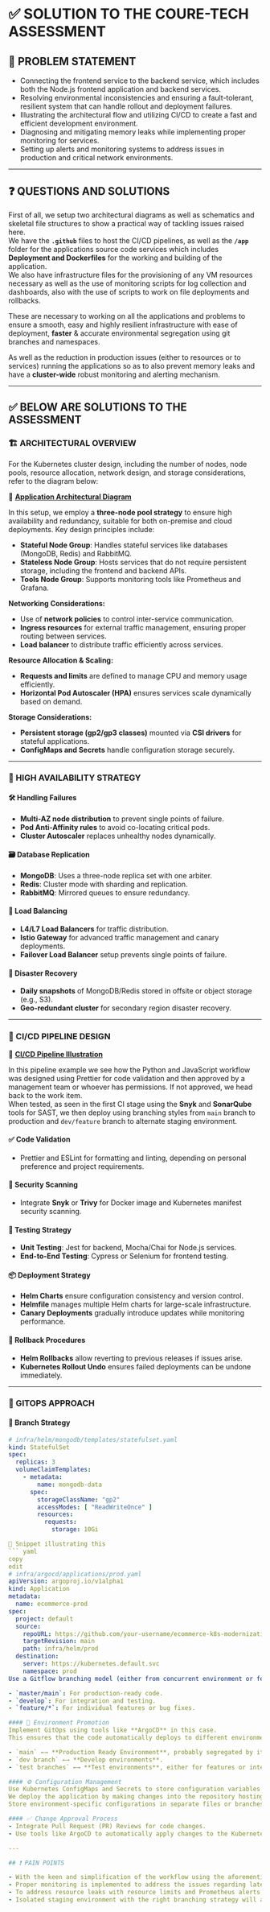# ✅ SOLUTION TO THE COURE-TECH ASSESSMENT

## 🧩 PROBLEM STATEMENT  
- Connecting the frontend service to the backend service, which includes both the Node.js frontend application and backend services.  
- Resolving environmental inconsistencies and ensuring a fault-tolerant, resilient system that can handle rollout and deployment failures.  
- Illustrating the architectural flow and utilizing CI/CD to create a fast and efficient development environment.  
- Diagnosing and mitigating memory leaks while implementing proper monitoring for services.  
- Setting up alerts and monitoring systems to address issues in production and critical network environments.  

---

## ❓ QUESTIONS AND SOLUTIONS  
First of all, we setup two architectural diagrams as well as schematics and skeletal file structures to show a practical way of tackling issues raised here.  
We have the **`.github`** files to host the CI/CD pipelines, as well as the **`/app`** folder for the applications source code services which includes **Deployment and Dockerfiles** for the working and building of the application.  
We also have infrastructure files for the provisioning of any VM resources necessary as well as the use of monitoring scripts for log collection and dashboards, also with the use of scripts to work on file deployments and rollbacks.  

These are necessary to working on all the applications and problems to ensure a smooth, easy and highly resilient infrastructure with ease of deployment, **faster** & accurate environmental segregation using git branches and namespaces.

As well as the reduction in production issues (either to resources or to services) running the applications so as to also prevent memory leaks and have a **cluster-wide** robust monitoring and alerting mechanism.

---

## ✅ BELOW ARE SOLUTIONS TO THE ASSESSMENT  

### 🏗️ ARCHITECTURAL OVERVIEW  
For the Kubernetes cluster design, including the number of nodes, node pools, resource allocation, network design, and storage considerations, refer to the diagram below:  

📎 **[Application Architectural Diagram](images/Coure.drawio.png)**  

In this setup, we employ a **three-node pool strategy** to ensure high availability and redundancy, suitable for both on-premise and cloud deployments. Key design principles include:  

- **Stateful Node Group**: Handles stateful services like databases (MongoDB, Redis) and RabbitMQ.  
- **Stateless Node Group**: Hosts services that do not require persistent storage, including the frontend and backend APIs.  
- **Tools Node Group**: Supports monitoring tools like Prometheus and Grafana.  

**Networking Considerations:**  
- Use of **network policies** to control inter-service communication.  
- **Ingress resources** for external traffic management, ensuring proper routing between services.  
- **Load balancer** to distribute traffic efficiently across services.  

**Resource Allocation & Scaling:**  
- **Requests and limits** are defined to manage CPU and memory usage efficiently.  
- **Horizontal Pod Autoscaler (HPA)** ensures services scale dynamically based on demand.  

**Storage Considerations:**  
- **Persistent storage (gp2/gp3 classes)** mounted via **CSI drivers** for stateful applications.  
- **ConfigMaps and Secrets** handle configuration storage securely.  

---

### 🧱 HIGH AVAILABILITY STRATEGY  

#### 🛠️ Handling Failures  
- **Multi-AZ node distribution** to prevent single points of failure.  
- **Pod Anti-Affinity rules** to avoid co-locating critical pods.  
- **Cluster Autoscaler** replaces unhealthy nodes dynamically.  

#### 🗃️ Database Replication  
- **MongoDB**: Uses a three-node replica set with one arbiter.  
- **Redis**: Cluster mode with sharding and replication.  
- **RabbitMQ**: Mirrored queues to ensure redundancy.  

#### 🔀 Load Balancing  
- **L4/L7 Load Balancers** for traffic distribution.  
- **Istio Gateway** for advanced traffic management and canary deployments.  
- **Failover Load Balancer** setup prevents single points of failure.  

#### 💾 Disaster Recovery  
- **Daily snapshots** of MongoDB/Redis stored in offsite or object storage (e.g., S3).  
- **Geo-redundant cluster** for secondary region disaster recovery.  

---

### 🚀 CI/CD PIPELINE DESIGN  
📎 **[CI/CD Pipeline Illustration](images/cicd.drawio.png)**  

In this pipeline example we see how the Python and JavaScript workflow was designed using Prettier for code validation and then approved by a management team or whoever has permissions. If not approved, we head back to the work item.  
When tested, as seen in the first CI stage using the **Snyk** and **SonarQube** tools for SAST, we then deploy using branching styles from `main` branch to production and `dev/feature` branch to alternate staging environment.  

#### ✅ Code Validation  
- Prettier and ESLint for formatting and linting, depending on personal preference and project requirements.

#### 🔐 Security Scanning  
- Integrate **Snyk** or **Trivy** for Docker image and Kubernetes manifest security scanning.  

#### 🧪 Testing Strategy  
- **Unit Testing**: Jest for backend, Mocha/Chai for Node.js services.  
- **End-to-End Testing**: Cypress or Selenium for frontend testing.  

#### 📦 Deployment Strategy  
- **Helm Charts** ensure configuration consistency and version control.  
- **Helmfile** manages multiple Helm charts for large-scale infrastructure.  
- **Canary Deployments** gradually introduce updates while monitoring performance.  

#### 🔁 Rollback Procedures  
- **Helm Rollbacks** allow reverting to previous releases if issues arise.  
- **Kubernetes Rollout Undo** ensures failed deployments can be undone immediately.  

---

### 🌱 GITOPS APPROACH  

#### 📂 Branch Strategy

```yaml
# infra/helm/mongodb/templates/statefulset.yaml
kind: StatefulSet
spec:
  replicas: 3
  volumeClaimTemplates:
    - metadata:
        name: mongodb-data
      spec:
        storageClassName: "gp2"
        accessModes: [ "ReadWriteOnce" ]
        resources:
          requests:
            storage: 10Gi 

🧩 Snippet illustrating this
``` yaml
copy
edit
# infra/argocd/applications/prod.yaml
apiVersion: argoproj.io/v1alpha1
kind: Application
metadata:
  name: ecommerce-prod
spec:
  project: default
  source:
    repoURL: https://github.com/your-username/ecommerce-k8s-modernization
    targetRevision: main
    path: infra/helm/prod
  destination:
    server: https://kubernetes.default.svc
    namespace: prod 
Use a Gitflow branching model (either from concurrent environment or feature development):

- `master/main`: For production-ready code.
- `develop`: For integration and testing.
- `feature/*`: For individual features or bug fixes.

#### 🔁 Environment Promotion
Implement GitOps using tools like **ArgoCD** in this case.  
This ensures that the code automatically deploys to different environments based on the branch. We set up branches that deploy features into the respective environment due to the branching.

- `main` ←→ **Production Ready Environment**, probably segregated by its environment or namespaces.
- `dev branch` ←→ **Develop environments**.
- `test branches` ←→ **Test environments**, either for features or integrated tests on a service feature, etc.

#### ⚙️ Configuration Management
Use Kubernetes ConfigMaps and Secrets to store configuration variables (e.g., API keys, database credentials).  
We deploy the application by making changes into the repository hosting the source code, and then we deploy the changes which auto-reflect on our ArgoCD dashboard after properly setting up the necessary Kustomize files, as seen in the file structures showing a skeletal of how this process might have been when setup.  
Store environment-specific configurations in separate files or branches to ensure they don’t leak into production.

#### ✅ Change Approval Process
- Integrate Pull Request (PR) Reviews for code changes.
- Use tools like ArgoCD to automatically apply changes to the Kubernetes cluster once the PR is merged.

---

## ❗ PAIN POINTS

- With the keen and simplification of the workflow using the aforementioned guidelines, we establish a faster and more in-sync cluster setup that works for fast deployment using ArgoCD and Helm.
- Proper monitoring is implemented to address the issues regarding late discovery of production issues with proper system and service metrics setup, with log aggregation tools to alert if a log throws a certain error or on a system/service/resource downtime.
- To address resource leaks with resource limits and Prometheus alerts to assist with this failure.
- Isolated staging environment with the right branching strategy will address the issue of inconsistent or no staging environment using the GitOps process.
